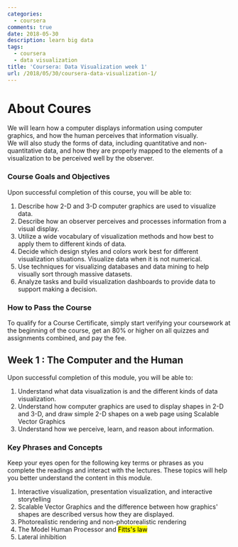 ```yaml
---
categories:
  - coursera
comments: true
date: 2018-05-30
description: learn big data
tags:
  - coursera
  - data visualization
title: 'Coursera: Data Visualization week 1'
url: /2018/05/30/coursera-data-visualization-1/
---
```



# About Coures
We will learn how a computer displays information using computer graphics, and how the human perceives that information visually.    
We will also study the forms of data, including quantitative and non-quantitative data, and how they are properly mapped to the elements of a visualization to be perceived well by the observer.   

### Course Goals and Objectives
Upon successful completion of this course, you will be able to:  
1. Describe how 2-D and 3-D computer graphics are used to visualize data.
2. Describe how an observer perceives and processes information from a visual display.
3. Utilize a wide vocabulary of visualization methods and how best to apply them to different kinds of data.
4. Decide which design styles and colors work best for different visualization situations.
Visualize data when it is not numerical.
5. Use techniques for visualizing databases and data mining to help visually sort through massive datasets.
6. Analyze tasks and build visualization dashboards to provide data to support making a decision.

### How to Pass the Course
To qualify for a Course Certificate, simply start verifying your coursework at the beginning of the course, get an 80% or higher on all quizzes and assignments combined, and pay the fee.  

## Week 1 : The Computer and the Human
Upon successful completion of this module, you will be able to:
1. Understand what data visualization is and the different kinds of data visualization.
2. Understand how computer graphics are used to display shapes in 2-D and 3-D, and draw simple 2-D shapes on a web page using Scalable Vector Graphics
3. Understand how we perceive, learn, and reason about information.

### Key Phrases and Concepts
Keep your eyes open for the following key terms or phrases as you complete the readings and interact with the lectures. These topics will help you better understand the content in this module.
1. Interactive visualization, presentation visualization, and interactive storytelling
2. Scalable Vector Graphics and the difference between how graphics' shapes are described versus how they are displayed.
3. Photorealistic rendering and non-photorealistic rendering
4. The Model Human Processor and <mark>Fitts's law</mark>
5. Lateral inhibition
